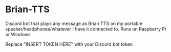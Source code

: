 # Brian-TTS
Discord bot that plays any message as Brian TTS on my portable speaker/headphones/whatever I have it connected to. 
Runs on Raspberry Pi or Windows

Replace "INSERT TOKEN HERE" with your Discord bot token
